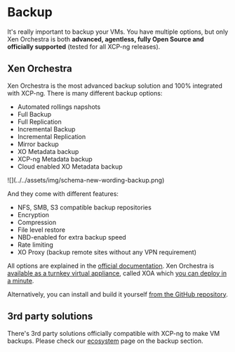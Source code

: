 # Backup

It's really important to backup your VMs. You have multiple options, but only Xen Orchestra is both **advanced, agentless, fully Open Source and officially supported** (tested for all XCP-ng releases).

## Xen Orchestra

Xen Orchestra is the most advanced backup solution and 100% integrated with XCP-ng. There is many different backup options:

* Automated rollings napshots
* Full Backup
* Full Replication
* Incremental Backup
* Incremental Replication
* Mirror backup
* XO Metadata backup
* XCP-ng Metadata backup
* Cloud enabled XO Metadata backup

<div style={{textAlign: 'center'}}>
![](../../assets/img/schema-new-wording-backup.png)
</div>

And they come with different features:
* NFS, SMB, S3 compatible backup repositories
* Encryption
* Compression
* File level restore
* NBD-enabled for extra backup speed
* Rate limiting
* XO Proxy (backup remote sites without any VPN requirement)



All options are explained in the [official documentation](https://xen-orchestra.com/docs/). Xen Orchestra is [available as a turnkey virtual appliance](https://xen-orchestra.com), called XOA which [you can deploy in a minute](https://xen-orchestra.com/#!/xoa).

Alternatively, you can install and build it yourself [from the GitHub repository](https://github.com/vatesfr/xen-orchestra/).

## 3rd party solutions

There's 3rd party solutions officially compatible with XCP-ng to make VM backups. Please check our [ecosystem](../project/ecosystem.md#vm-backup) page on the backup section.